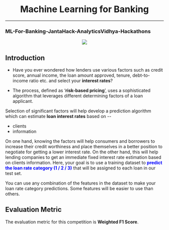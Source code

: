 # <center> <center>Machine Learning for Banking</center>
  _______

### ML-For-Banking-JantaHack-AnalyticsVidhya-Hackathons

<center><img src="https://datahack-prod.s3.ap-south-1.amazonaws.com/__sized__/contest_cover/cover_1_OIHLvzm-thumbnail-1200x1200.png"/></center>

## Introduction

- Have you ever wondered how lenders use various factors such as credit score, annual income, the loan amount approved, tenure, debt-to-income ratio etc. and select your __interest rates__? 

- The process, defined as ‘__risk-based pricing__’, uses a sophisticated algorithm that leverages different determining factors of a loan applicant. 

Selection of significant factors will help develop a prediction algorithm which can estimate __loan interest rates__ based on --
- clients
- information

On one hand, knowing the factors will help consumers and borrowers to increase their credit worthiness and place themselves in a better position to negotiate for getting a lower interest rate. On the other hand, this will help lending companies to get an immediate fixed interest rate estimation based on clients information. Here, your goal is to use a training dataset to <font color='blue'>__predict the loan rate category (1 / 2 / 3)__</font> that will be assigned to each loan in our test set.

You can use any combination of the features in the dataset to make your loan rate category predictions. Some features will be easier to use than others.

## Evaluation Metric

The evaluation metric for this competition is __Weighted F1 Score__.
